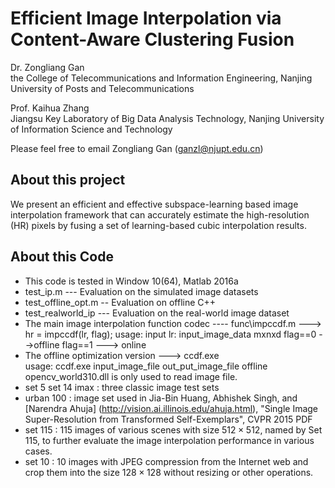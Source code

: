 # Efficient Image Interpolation via Content-Aware Clustering Fusion 
Dr.    Zongliang Gan  
the College of Telecommunications and Information Engineering, Nanjing University of Posts and Telecommunications

Prof.  Kaihua Zhang  
Jiangsu Key Laboratory of Big Data Analysis Technology, Nanjing University of Information Science and Technology

Please feel free to email Zongliang Gan (ganzl@njupt.edu.cn) 

## About this project
We present an efficient and effective subspace-learning based image interpolation framework that can accurately estimate the high-resolution (HR) pixels by fusing a set of learning-based  cubic interpolation results.

## About this Code
* This code is tested in Window 10(64), Matlab 2016a
* test_ip.m ---  Evaluation on the simulated image datasets
* test_offline_opt.m -- Evaluation on offline C++
* test_realworld_ip --- Evaluation on the real-world image dataset
* The main image interpolation function codec ---- func\impccdf.m  ---> hr = impccdf(lr, flag); 
  usage:  input lr: input_image_data mxnxd flag==0 -->offline flag==1 ---> online
* The offline optimization version ---> ccdf.exe  
  usage:  ccdf.exe  input_image_file out_put_image_file offline
  opencv_world310.dll is only used to read image file.
* set 5 set 14 imax : three classic image test sets
* urban 100 : image set used in
 Jia-Bin Huang, Abhishek Singh, and [Narendra Ahuja] (http://vision.ai.illinois.edu/ahuja.html), "Single Image Super-Resolution from   Transformed Self-Exemplars", CVPR 2015 PDF
* set 115 : 115 images of various scenes with size $512 \times 512$, named by Set 115, to further evaluate the image interpolation performance in various cases.
* set 10 : 10 images with JPEG compression from the Internet web  and crop them into the size $128 \times 128$ without resizing or other operations.

